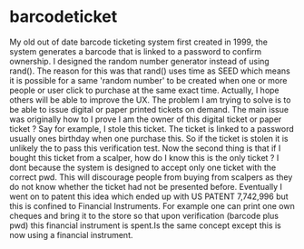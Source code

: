 # barcodeticket
My old out of date barcode ticketing system first created in 1999, the system generates a barcode that is linked to a password to confirm ownership. I designed the random number generator instead of using rand(). The reason for this was that rand() uses time as SEED which means it is possible for a same 'random number' to be created when one or more people or user click to purchase at the same exact time. 
Actually, I hope others will be able to improve the UX. The problem I am trying to solve is to be able to issue digital or paper printed tickets on demand.
The main issue was originally how to I prove I am the owner of this digital ticket or paper ticket ? Say for example, I stole this ticket.
The ticket is linked to a password usually ones birthday when one purchase this. So if the ticket is stolen it is unlikely the to pass this verification test.
Now the second thing is that if I bought this ticket from a scalper, how do I know this is the only ticket ? I dont because the system is designed to accept only one ticket with the correct pwd. This will discourage people from buying from scalpers as they do not know whether the ticket had not be presented before.
Eventually I went on to patent this idea which ended up with US PATENT 7,742,996 but this is confined to Financial Instruments. For example one can print one own cheques and bring it to the store so that upon verification (barcode plus pwd) this financial instrument is spent.Is the same concept except this is now using a financial instrument. 
